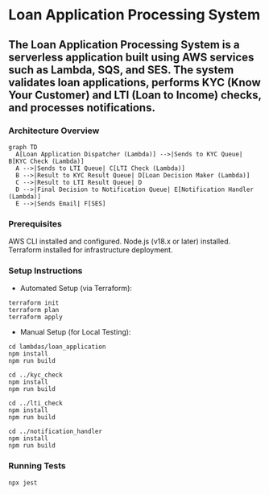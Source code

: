 # Loan Application Processing System

## The Loan Application Processing System is a serverless application built using AWS services such as Lambda, SQS, and SES. The system validates loan applications, performs KYC (Know Your Customer) and LTI (Loan to Income) checks, and processes notifications.

### Architecture Overview

```mermaid
graph TD
  A[Loan Application Dispatcher (Lambda)] -->|Sends to KYC Queue| B[KYC Check (Lambda)]
  A -->|Sends to LTI Queue| C[LTI Check (Lambda)]
  B -->|Result to KYC Result Queue| D[Loan Decision Maker (Lambda)]
  C -->|Result to LTI Result Queue| D
  D -->|Final Decision to Notification Queue| E[Notification Handler (Lambda)]
  E -->|Sends Email| F[SES]
```

### Prerequisites
AWS CLI installed and configured.
Node.js (v18.x or later) installed.
Terraform installed for infrastructure deployment.

### Setup Instructions
- Automated Setup (via Terraform):
```
terraform init
terraform plan
terraform apply
```
- Manual Setup (for Local Testing):

```
cd lambdas/loan_application
npm install
npm run build

cd ../kyc_check
npm install
npm run build

cd ../lti_check
npm install
npm run build

cd ../notification_handler
npm install
npm run build
```

### Running Tests
```
npx jest
```